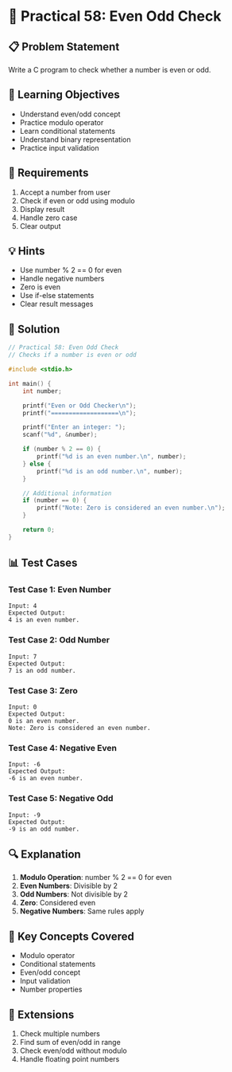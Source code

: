 # 🎯 Practical 58: Even Odd Check

## 📋 Problem Statement

Write a C program to check whether a number is even or odd.

## 🎯 Learning Objectives

- Understand even/odd concept
- Practice modulo operator
- Learn conditional statements
- Understand binary representation
- Practice input validation

## 📝 Requirements

1. Accept a number from user
2. Check if even or odd using modulo
3. Display result
4. Handle zero case
5. Clear output

## 💡 Hints

- Use number % 2 == 0 for even
- Handle negative numbers
- Zero is even
- Use if-else statements
- Clear result messages

## 🔧 Solution

```c
// Practical 58: Even Odd Check
// Checks if a number is even or odd

#include <stdio.h>

int main() {
    int number;

    printf("Even or Odd Checker\n");
    printf("===================\n");

    printf("Enter an integer: ");
    scanf("%d", &number);

    if (number % 2 == 0) {
        printf("%d is an even number.\n", number);
    } else {
        printf("%d is an odd number.\n", number);
    }

    // Additional information
    if (number == 0) {
        printf("Note: Zero is considered an even number.\n");
    }

    return 0;
}
```

## 📊 Test Cases

### Test Case 1: Even Number
```
Input: 4
Expected Output:
4 is an even number.
```

### Test Case 2: Odd Number
```
Input: 7
Expected Output:
7 is an odd number.
```

### Test Case 3: Zero
```
Input: 0
Expected Output:
0 is an even number.
Note: Zero is considered an even number.
```

### Test Case 4: Negative Even
```
Input: -6
Expected Output:
-6 is an even number.
```

### Test Case 5: Negative Odd
```
Input: -9
Expected Output:
-9 is an odd number.
```

## 🔍 Explanation

1. **Modulo Operation**: number % 2 == 0 for even
2. **Even Numbers**: Divisible by 2
3. **Odd Numbers**: Not divisible by 2
4. **Zero**: Considered even
5. **Negative Numbers**: Same rules apply

## 🎯 Key Concepts Covered

- Modulo operator
- Conditional statements
- Even/odd concept
- Input validation
- Number properties

## 🚀 Extensions

1. Check multiple numbers
2. Find sum of even/odd in range
3. Check even/odd without modulo
4. Handle floating point numbers